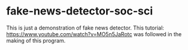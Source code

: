 # fake-news-detector-soc-sci

This is just a demonstration of fake news detector. This tutorial: https://www.youtube.com/watch?v=MO5n5JaRotc was followed in the making of this program.

